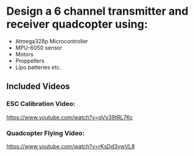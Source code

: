 # Design a 6 channel transmitter and receiver quadcopter using:
* Atmega328p Microcontroller
* MPU-6050 sensor
* Motors
* Proppellers
* Lipo batteries etc.

## Included Videos
### ESC Calibration Video:
https://www.youtube.com/watch?v=qVy39tRL7Kc
### Quadcopter Flying Video:
https://www.youtube.com/watch?v=rKsDd3vwVL8
